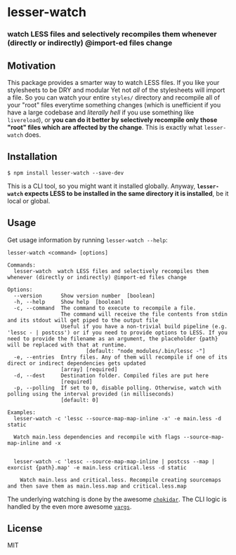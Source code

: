 # lesser-watch
### watch LESS files and selectively recompiles them whenever (directly or indirectly) @import-ed files change

## Motivation
This package provides a smarter way to watch LESS files.
If you like your stylesheets to be DRY and modular
Yet not *all* of the stylesheets will import a file.
So you can watch your entire `styles/` directory and recompile all of your "root" files everytime something changes (which is unefficient if you have a large codebase and *literally hell* if you use something like `livereload`), or **you can do it better by selectively recompile only those "root" files which are affected by the change**. This is exactly what `lesser-watch` does.

## Installation
```
$ npm install lesser-watch --save-dev
```
This is a CLI tool, so you might want it installed globally.
Anyway, **`lesser-watch` expects LESS to be installed in the same directory it is installed**, be it local or global.

## Usage
Get usage information by running `lesser-watch --help`:
```
lesser-watch <command> [options]

Commands:
  lesser-watch  watch LESS files and selectively recompiles them whenever (directly or indirectly) @import-ed files change

Options:
  --version      Show version number  [boolean]
  -h, --help     Show help  [boolean]
  -c, --command  The command to execute to recompile a file.
                 The command will receive the file contents from stdin and its stdout will get piped to the output file
                 Useful if you have a non-trivial build pipeline (e.g. 'lessc - | postcss') or if you need to provide options to LESS. If you need to provide the filename as an argument, the placeholder {path} will be replaced with that at runtime.
				         [default: "node_modules/.bin/lessc -"]
  -e, --entries  Entry files. Any of them will recompile if one of its direct or indirect dependencies gets updated
                 [array] [required]
  -d, --dest     Destination folder. Compiled files are put here
                 [required]
  -p, --polling  If set to 0, disable polling. Otherwise, watch with polling using the interval provided (in milliseconds)
                 [default: 0]

Examples:
  lesser-watch -c 'lessc --source-map-map-inline -x' -e main.less -d static

  Watch main.less dependencies and recompile with flags --source-map-map-inline and -x


  lesser-watch -c 'lessc --source-map-map-inline | postcss --map | exorcist {path}.map' -e main.less critical.less -d static

	Watch main.less and critical.less. Recompile creating sourcemaps and then save them as main.less.map and critical.less.map

```
The underlying watching is done by the awesome [`chokidar`](https://npmjs.com/package/chokidar). The CLI logic is handled by the even more awesome [`yargs`](https://npmjs.com/package/yargs).

## License
MIT
